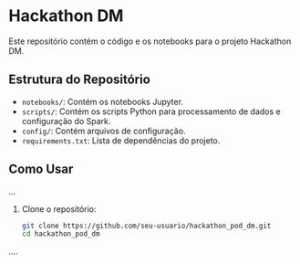 # Hackathon DM

Este repositório contém o código e os notebooks para o projeto Hackathon DM.

## Estrutura do Repositório

- `notebooks/`: Contém os notebooks Jupyter.
- `scripts/`: Contém os scripts Python para processamento de dados e configuração do Spark.
- `config/`: Contém arquivos de configuração.
- `requirements.txt`: Lista de dependências do projeto.

## Como Usar
...

1. Clone o repositório:
   ```bash
   git clone https://github.com/seu-usuario/hackathon_pod_dm.git
   cd hackathon_pod_dm
....
